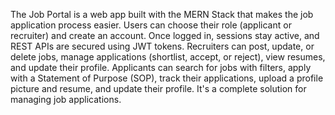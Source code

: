 The Job Portal is a web app built with the MERN Stack that makes the job application process easier.
Users can choose their role (applicant or recruiter) and create an account. Once logged in, sessions stay active, and REST APIs are secured using JWT tokens. Recruiters can post, update, or delete jobs, manage applications (shortlist, accept, or reject), view resumes, and update their profile. Applicants can search for jobs with filters, apply with a Statement of Purpose (SOP), track their applications, upload a profile picture and resume, and update their profile. It's a complete solution for managing job applications.
